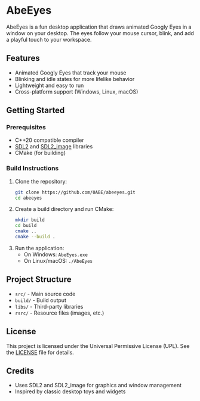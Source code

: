 # AbeEyes

AbeEyes is a fun desktop application that draws animated Googly Eyes in a window on your desktop. The eyes follow your mouse cursor, blink, and add a playful touch to your workspace.

## Features
- Animated Googly Eyes that track your mouse
- Blinking and idle states for more lifelike behavior
- Lightweight and easy to run
- Cross-platform support (Windows, Linux, macOS)

## Getting Started

### Prerequisites
- C++20 compatible compiler
- [SDL2](https://www.libsdl.org/) and [SDL2_image](https://www.libsdl.org/projects/SDL_image/) libraries
- CMake (for building)

### Build Instructions
1. Clone the repository:
   ```sh
   git clone https://github.com/0ABE/abeeyes.git
   cd abeeyes
   ```
2. Create a build directory and run CMake:
   ```sh
   mkdir build
   cd build
   cmake ..
   cmake --build .
   ```
3. Run the application:
   - On Windows: `AbeEyes.exe`
   - On Linux/macOS: `./AbeEyes`

## Project Structure
- `src/` - Main source code
- `build/` - Build output
- `libs/` - Third-party libraries
- `rsrc/` - Resource files (images, etc.)

## License
This project is licensed under the Universal Permissive License (UPL). See the [LICENSE](LICENSE) file for details.

## Credits
- Uses SDL2 and SDL2_image for graphics and window management
- Inspired by classic desktop toys and widgets

